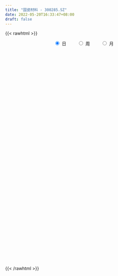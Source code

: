 ```yaml
---
title: "国瓷材料 - 300285.SZ"
date: 2022-05-20T16:33:47+08:00
draft: false
---
```

{{< rawhtml >}}
    <div style="text-align: center">
        <label style="padding: 1rem;"><input style="margin-right: .5rem" type="radio" name="period" value="D" checked onclick="period_change(this)">日</label>
        <label style="padding: 1rem;"><input style="margin-right: .5rem" type="radio" name="period" value="W" onclick="period_change(this)">周</label>
        <label style="padding: 1rem;"><input style="margin-right: .5rem" type="radio" name="period" value="M" onclick="period_change(this)">月</label>
    </div>
    <div id="chart" style="height: 700px;"></div> 
    <script type="text/javascript">
        const D_v = [48217.0,59510.31,39916.48,58639.5,112468.3,52934.23,40016.62,81995.57,53416.25,41731.83,65337.49,188175.15,112574.41,80216.52,86835.3,89382.22,67793.26,58612.22,66102.54,67936.9,65260.37,47747.09,71852.87,60341.97,49027.49,85794.79,46294.66,64640.13,84751.78,66360.48,55370.57,57670.67,56403.12,65472.66,66082.39,56161.03,74936.2,60935.44,56285.24,61458.45,73024.24,63159.66,104619.77,85488.58,43690.51,92342.47,72203.35,64973.65,79430.84,60380.51,98460.33,65429.85,91593.34,72108.17,140135.08,126798.89,163235.96,104544.77,92465.67,208311.79,121144.24,89927.03,99595.41,72789.6,79806.34,97447.62,83460.93,89346.91,100061.89,81111.1,94492.15,52347.26,80536.28,73990.0,67160.85,74411.77,44563.93,59830.66,65143.43,77867.92,61687.19,56415.05,178995.37,94063.56,71648.05,43172.38,47753.27,56089.82,44981.45,44358.37,28366.64,48591.11,61602.51,30054.85,49884.78,46812.87,54928.18,55972.99,39081.03,26762.12,38934.39,58417.77,38077.21,54873.5,43023.54,34922.66,32053.12,32595.65,38377.17,30384.57,72690.5,47812.16,42281.5,69094.16,42065.96,22403.17,28182.94,43562.41,45822.48,36368.72,19967.85,57059.37,42524.04,27979.33,53027.75,32289.48,42543.5,49734.86,37067.93,24906.98,38686.35,74828.54,32356.42,23323.64,18486.3,30595.45,33963.31,58116.13,50839.71,37943.37,22634.0,26165.36,28043.35,27093.44,57313.53,52150.74,36580.69,24319.56,23521.37,23502.61,39095.92,32712.94,39508.7,22580.28,29784.81,23306.66,25229.72,18007.24,36348.15,21576.05,49119.66,43117.82,67309.65,60984.28,95252.07,76054.82,51319.98,69673.79,40705.35,36472.89,50987.09,35103.59,38582.49,40806.09,62350.74,39110.84,31508.38,76228.11,34860.9,45291.64,49364.48,26001.77,38632.82,33442.19,56898.27,50960.42,48241.24,39148.84,38746.3,25679.01,36865.95,86564.74,54073.02,74533.72,72234.28,39302.28,42369.29,28268.86,24298.64,47212.88,71973.9,56565.66,85528.42,85980.55,67967.02,49461.56,70487.52,67067.93,71113.0,48892.77,38245.69,26046.06,60767.33,37381.95,27096.02,25610.69,54503.6,39909.86,41846.93,35999.34,28958.06,35026.54,24439.86,28082.92,31466.75,18134.91,32252.56,35064.33,31587.15,15855.76,17225.0,38656.08,52909.66,66046.76,197049.34,76025.15,49976.44,43828.08,39993.5,31795.72,39932.45,52100.39,61756.46,27840.32,31324.0,35932.76,34460.67,48176.0,29423.46,26986.98]
const D_histogram = [0.0,0.0063562393,0.0284230566,0.092817507,0.1985790442,0.2066750643,0.2257639034,0.3042620143,0.2829644128,0.2390021037,0.2245475697,0.2682476681,0.3543919236,0.3410408706,0.3733131191,0.3388285199,0.2044232008,0.0635492804,0.0440959538,0.0438216444,-0.038597127,-0.0479508232,0.0297746408,0.0117246262,-0.0717859718,-0.2966753291,-0.4108228705,-0.4480012594,-0.4867312809,-0.4114090568,-0.3750425809,-0.3355413292,-0.2572437793,-0.1301699737,-0.1467165835,-0.1529072403,-0.2682735565,-0.4333228529,-0.5067239734,-0.5431040156,-0.3980325672,-0.322646021,-0.346279401,-0.2119089805,-0.1376282823,-0.0403903221,0.0579734825,0.0563980648,0.1446992293,0.1972890185,0.3190072808,0.3453541536,0.242377119,0.1254805862,-0.0648553139,-0.1410734816,0.0467121517,0.0391247106,0.1070841434,0.3514502754,0.4938028939,0.5585413144,0.4256614343,0.3211264958,0.2613524372,0.1215626358,-0.0486096761,-0.060978723,-0.0314966825,-0.068796958,-0.1960674526,-0.2899670559,-0.4202977633,-0.3895869883,-0.4131375312,-0.3293036008,-0.2580885802,-0.2068303849,-0.1995376256,-0.1555221101,-0.1037930375,-0.1577732468,-0.3962337626,-0.3466105373,-0.3985715739,-0.3993243976,-0.3505025252,-0.2068917277,-0.148867716,-0.1408404008,-0.1725142352,-0.2085750867,-0.1070843827,-0.1018045596,0.0045860927,0.0956602937,0.2153722359,0.1644572422,0.1118733718,0.0798137509,0.1091634204,0.261669669,0.3251218909,0.4469244712,0.4733049767,0.4564902067,0.4060798782,0.4068927499,0.4140481658,0.3501252385,0.3942209043,0.3337191726,0.2208795182,0.0501296728,-0.0241209947,-0.0746242884,-0.1125119061,-0.0614221152,0.0428987738,0.0987361818,0.1311991082,0.1985050457,0.2499798413,0.2196024108,0.1402898608,0.1212356377,0.063115093,0.0666807454,0.0876007305,0.0227517836,-0.021951026,-0.1253745118,-0.1829761655,-0.2332141316,-0.2419758549,-0.2142022798,-0.1663985801,-0.0579489596,0.045460059,0.0677075208,0.0765459176,0.0312037518,-0.0318031177,-0.0408458444,-0.0441008382,-0.0943133425,-0.1240707231,-0.1296301561,-0.1537634177,-0.1262622051,-0.192780788,-0.2399232696,-0.2630068835,-0.2692013381,-0.233360482,-0.1623471331,-0.1133247229,-0.1013742188,-0.048209952,-0.0119491233,0.044269095,0.0362069576,-0.0226090843,-0.1463375949,-0.2778692636,-0.2967927746,-0.2250302983,-0.0297452242,0.0446192869,0.112940817,0.1946126473,0.2487714698,0.2613090923,0.2128108072,0.1649875652,0.0631376198,-0.0273280118,0.0072951858,0.0027949631,-0.0221812265,-0.064987746,-0.0580953552,-0.0094708373,0.0252711549,0.0964794,0.1001310651,0.0311468808,-0.0359568913,-0.0188230407,0.0025822418,-0.0666414443,-0.2016077633,-0.2017797595,-0.3235996773,-0.3594337733,-0.3062565438,-0.2972682723,-0.2604724232,-0.2749612427,-0.2534675658,-0.2843365112,-0.3559379896,-0.3715792962,-0.2519509125,-0.1320625563,-0.0656731795,-0.1314964564,-0.0927195007,-0.0391571012,0.0323964526,0.0847067911,0.1169343289,0.2331528914,0.2415463872,0.2284130679,0.23628255,0.3250201569,0.3954830041,0.3303850823,0.3336341819,0.2802630364,0.1566949811,0.0937774561,-0.0151265728,-0.0752838652,-0.1384235982,-0.2036299608,-0.1708929544,-0.0533004077,-0.0144325438,-0.0218261412,-0.1188070273,-0.1794928411,-0.3288961216,-0.1933447168,-0.0422076689,0.0183358916,0.1522605419,0.2144068954,0.2131394489,0.1914895908,0.2624238783,0.337931904,0.3739257677,0.4168753485,0.3805727503,0.4105038564,0.359467098,0.2984661586,0.2803242634]
const D_fast = [0.0,0.0079452991,0.0371178805,0.1247167078,0.2801230059,0.3398877922,0.4154176072,0.5699812216,0.6194247233,0.6352129401,0.6768952986,0.787657314,0.9623995504,1.0343087151,1.1599092434,1.2101317742,1.1268322553,1.0018456549,0.9934163167,1.0040974185,0.9120293653,0.8906879633,0.9758570875,0.9607382294,0.8592811386,0.560222949,0.3433696899,0.1941909862,0.0337781444,0.0062481044,-0.051146065,-0.0955301456,-0.0815435405,0.0129877717,-0.040237984,-0.0846554509,-0.2670901562,-0.5404701658,-0.7405522796,-0.9127083258,-0.8671450192,-0.8724199782,-0.9826232084,-0.9012300331,-0.8613564054,-0.7742160258,-0.6613588506,-0.648834752,-0.5243587802,-0.4224467364,-0.2209766539,-0.1082912427,-0.1506739975,-0.2362003838,-0.4427501123,-0.5542366505,-0.3547729792,-0.3525792427,-0.257848774,0.0743799268,0.3401832687,0.5445570179,0.5180924964,0.4938391819,0.4994032325,0.39000409,0.2076793592,0.1800656314,0.2016735014,0.1471739864,-0.0291133714,-0.1955047386,-0.4309098868,-0.497595859,-0.6244307846,-0.6229227545,-0.6162298789,-0.6166792798,-0.6592709269,-0.654135939,-0.6283551258,-0.7217786468,-1.0592976031,-1.0963270122,-1.2479309423,-1.3485148653,-1.3873186243,-1.2954307588,-1.274623676,-1.301806461,-1.3766088542,-1.4648134774,-1.390093869,-1.4102651859,-1.3027280104,-1.187738736,-1.0141837348,-1.0239844179,-1.0485999454,-1.0607061286,-1.004065604,-0.7861419382,-0.6414092435,-0.4078755454,-0.2631687957,-0.1658610141,-0.114751373,-0.0122153138,0.0984521435,0.1220605259,0.2647114177,0.2876394792,0.2300197043,0.0718022771,-0.008478639,-0.0776380048,-0.143653599,-0.1079193369,0.0071262455,0.0876476989,0.1529104024,0.2698426014,0.3838123573,0.4083355294,0.3640954446,0.375350131,0.3330083595,0.3532441983,0.396064366,0.336903365,0.2867127988,0.1519456852,0.04859999,-0.0599415089,-0.129197196,-0.1549741908,-0.1487701361,-0.0548077555,0.0599662778,0.0991406198,0.1271154961,0.0895742681,0.0186166192,-0.0006375686,-0.0149177719,-0.0887086119,-0.1494836733,-0.1874506453,-0.2500247613,-0.2540891,-0.3688028799,-0.4759261788,-0.5647615136,-0.6382563028,-0.6607555672,-0.6303290016,-0.609637772,-0.6230308227,-0.5819190439,-0.548645496,-0.481360004,-0.480370402,-0.5448387149,-0.7051516243,-0.9061506089,-0.9992723135,-0.9837674119,-0.7959186438,-0.710399311,-0.6138425766,-0.4835175845,-0.3671658945,-0.289300999,-0.2845965823,-0.2911729329,-0.3772384734,-0.4745361079,-0.4380891138,-0.4418905958,-0.472412092,-0.531465548,-0.539096996,-0.4928401874,-0.4517804065,-0.3564523114,-0.3277678801,-0.3889653441,-0.465058339,-0.4526302486,-0.4305794056,-0.5164634529,-0.7018317126,-0.7524486487,-0.9551684859,-1.0808610251,-1.1042479317,-1.1695767281,-1.1978989849,-1.281128115,-1.3230013296,-1.4249544028,-1.5855403786,-1.6940765092,-1.6374358536,-1.5505631365,-1.5005920546,-1.5992894456,-1.5836923651,-1.5399192409,-1.4602665739,-1.3867795377,-1.3253184177,-1.1508116323,-1.0820315397,-1.038061592,-0.9711214725,-0.8011288264,-0.6317952281,-0.6142968794,-0.5276392342,-0.5109446207,-0.5953389307,-0.6348120917,-0.7474977638,-0.8264760225,-0.924221655,-1.0403355079,-1.05032174,-0.9460542953,-0.9107945674,-0.9236447,-1.050327343,-1.155886367,-1.387513678,-1.3002984523,-1.1597133217,-1.0945857883,-0.9225960024,-0.8068479252,-0.7548305094,-0.7286079698,-0.5920677127,-0.4320767111,-0.3026014054,-0.1554329875,-0.0965923982,0.0359646721,0.0747946882,0.0884102884,0.140349459]
const D_slow = [0.0,0.0015890598,0.008694824,0.0318992007,0.0815439618,0.1332127279,0.1896537037,0.2657192073,0.3364603105,0.3962108364,0.4523477289,0.5194096459,0.6080076268,0.6932678444,0.7865961242,0.8713032542,0.9224090544,0.9382963745,0.949320363,0.9602757741,0.9506264923,0.9386387865,0.9460824467,0.9490136033,0.9310671103,0.856898278,0.7541925604,0.6421922456,0.5205094254,0.4176571612,0.3238965159,0.2400111836,0.1757002388,0.1431577454,0.1064785995,0.0682517894,0.0011834003,-0.1071473129,-0.2338283063,-0.3696043102,-0.469112452,-0.5497739572,-0.6363438074,-0.6893210526,-0.7237281231,-0.7338257037,-0.719332333,-0.7052328168,-0.6690580095,-0.6197357549,-0.5399839347,-0.4536453963,-0.3930511165,-0.36168097,-0.3778947985,-0.4131631689,-0.4014851309,-0.3917039533,-0.3649329174,-0.2770703486,-0.1536196251,-0.0139842965,0.0924310621,0.172712686,0.2380507953,0.2684414543,0.2562890352,0.2410443545,0.2331701839,0.2159709444,0.1669540812,0.0944623173,-0.0106121236,-0.1080088706,-0.2112932534,-0.2936191536,-0.3581412987,-0.4098488949,-0.4597333013,-0.4986138289,-0.5245620882,-0.5640054,-0.6630638406,-0.7497164749,-0.8493593684,-0.9491904678,-1.0368160991,-1.088539031,-1.12575596,-1.1609660602,-1.204094619,-1.2562383907,-1.2830094864,-1.3084606263,-1.3073141031,-1.2833990297,-1.2295559707,-1.1884416601,-1.1604733172,-1.1405198795,-1.1132290244,-1.0478116071,-0.9665311344,-0.8548000166,-0.7364737724,-0.6223512208,-0.5208312512,-0.4191080637,-0.3155960223,-0.2280647127,-0.1295094866,-0.0460796934,0.0091401861,0.0216726043,0.0156423557,-0.0030137164,-0.031141693,-0.0464972217,-0.0357725283,-0.0110884829,0.0217112942,0.0713375556,0.133832516,0.1887331187,0.2238055838,0.2541144933,0.2698932665,0.2865634529,0.3084636355,0.3141515814,0.3086638249,0.2773201969,0.2315761556,0.1732726227,0.1127786589,0.059228089,0.017628444,0.0031412041,0.0145062188,0.031433099,0.0505695784,0.0583705164,0.0504197369,0.0402082758,0.0291830663,0.0056047307,-0.0254129501,-0.0578204892,-0.0962613436,-0.1278268949,-0.1760220919,-0.2360029093,-0.3017546301,-0.3690549647,-0.4273950852,-0.4679818685,-0.4963130492,-0.5216566039,-0.5337090919,-0.5366963727,-0.525629099,-0.5165773596,-0.5222296306,-0.5588140294,-0.6282813453,-0.7024795389,-0.7587371135,-0.7661734196,-0.7550185978,-0.7267833936,-0.6781302318,-0.6159373643,-0.5506100912,-0.4974073894,-0.4561604981,-0.4403760932,-0.4472080961,-0.4453842997,-0.4446855589,-0.4502308655,-0.466477802,-0.4810016408,-0.4833693501,-0.4770515614,-0.4529317114,-0.4278989451,-0.4201122249,-0.4291014477,-0.4338072079,-0.4331616475,-0.4498220085,-0.5002239493,-0.5506688892,-0.6315688086,-0.7214272519,-0.7979913878,-0.8723084559,-0.9374265617,-1.0061668724,-1.0695337638,-1.1406178916,-1.229602389,-1.3224972131,-1.3854849412,-1.4185005802,-1.4349188751,-1.4677929892,-1.4909728644,-1.5007621397,-1.4926630266,-1.4714863288,-1.4422527466,-1.3839645237,-1.3235779269,-1.2664746599,-1.2074040224,-1.1261489832,-1.0272782322,-0.9446819616,-0.8612734162,-0.7912076571,-0.7520339118,-0.7285895478,-0.732371191,-0.7511921573,-0.7857980568,-0.836705547,-0.8794287856,-0.8927538876,-0.8963620235,-0.9018185588,-0.9315203157,-0.9763935259,-1.0586175563,-1.1069537355,-1.1175056528,-1.1129216799,-1.0748565444,-1.0212548205,-0.9679699583,-0.9200975606,-0.854491591,-0.770008615,-0.6765271731,-0.572308336,-0.4771651484,-0.3745391843,-0.2846724098,-0.2100558702,-0.1399748043]
const D_data = [['2021-05-11', 46.6775, 46.5879, 46.1994, 47.3847],['2021-05-12', 46.4783, 46.6875, 45.6714, 47.1656],['2021-05-13', 45.9902, 46.9763, 45.8308, 47.2951],['2021-05-14', 46.9863, 47.7932, 46.3189, 48.1318],['2021-05-17', 48.8092, 48.8988, 48.3111, 49.4566],['2021-05-18', 48.3809, 48.1617, 46.8967, 48.7992],['2021-05-19', 47.6637, 48.5701, 47.5142, 48.7195],['2021-05-20', 48.6896, 49.8252, 48.5303, 50.4826],['2021-05-21', 50.3033, 49.0084, 48.4506, 50.3033],['2021-05-24', 49.2674, 48.8092, 48.2514, 49.8949],['2021-05-25', 48.8191, 49.2674, 48.3908, 49.7555],['2021-05-26', 52.7936, 50.3432, 50.0842, 53.7897],['2021-05-27', 50.3432, 51.5584, 50.2037, 52.0963],['2021-05-28', 51.3891, 50.8811, 50.652, 52.1661],['2021-05-31', 51.4987, 51.8971, 51.0006, 53.1522],['2021-06-01', 51.3194, 51.4588, 50.0244, 51.7477],['2021-06-02', 51.3991, 50.0942, 49.7256, 51.3991],['2021-06-03', 49.7654, 49.5065, 49.3371, 50.901],['2021-06-04', 49.7057, 50.7715, 49.357, 51.1201],['2021-06-07', 50.7516, 51.1301, 49.7057, 51.4787],['2021-06-08', 51.1201, 50.0145, 49.8252, 52.5645],['2021-06-09', 50.0145, 50.7815, 50.0145, 51.2397],['2021-06-10', 50.5324, 52.186, 50.5324, 52.2955],['2021-06-11', 52.2955, 51.2994, 50.9508, 52.2955],['2021-06-15', 51.2496, 50.3133, 49.5861, 51.4887],['2021-06-16', 50.4029, 47.6836, 47.6139, 50.6022],['2021-06-17', 47.6836, 47.9824, 47.574, 48.4506],['2021-06-18', 48.2812, 48.2912, 47.6437, 48.9287],['2021-06-21', 47.8131, 47.7732, 46.807, 48.5801],['2021-06-22', 47.9127, 49.0084, 47.4146, 49.2475],['2021-06-23', 48.8092, 48.5602, 47.823, 49.108],['2021-06-24', 48.2613, 48.5602, 47.5342, 48.6498],['2021-06-25', 48.61, 49.1578, 48.3709, 49.6658],['2021-06-28', 49.0084, 50.1938, 48.7096, 50.2037],['2021-06-29', 50.2934, 48.6, 48.1119, 50.3033],['2021-06-30', 48.7992, 48.5602, 46.817, 48.9586],['2021-07-01', 48.3211, 46.6974, 46.4185, 48.7992],['2021-07-02', 46.5181, 45.024, 44.9443, 47.1656],['2021-07-05', 44.9841, 45.1236, 44.0777, 45.7013],['2021-07-06', 44.8248, 44.8248, 43.9482, 45.0439],['2021-07-07', 44.6255, 46.9564, 44.257, 47.2353],['2021-07-08', 47.315, 46.3189, 46.1297, 47.3449],['2021-07-09', 45.8308, 44.8646, 44.5259, 46.4285],['2021-07-12', 45.3128, 46.8269, 45.024, 47.2453],['2021-07-13', 46.8269, 46.3986, 46.0201, 47.0162],['2021-07-14', 46.6974, 46.9763, 46.2293, 48.1119],['2021-07-15', 46.9763, 47.4246, 46.5381, 47.6935],['2021-07-16', 47.5242, 46.3787, 46.3289, 47.8031],['2021-07-19', 46.2193, 47.7234, 46.1197, 48.1418],['2021-07-20', 47.6139, 47.7035, 47.0361, 48.1119],['2021-07-21', 48.0521, 49.1678, 47.8131, 49.2973],['2021-07-22', 49.1678, 48.5701, 48.1617, 49.5563],['2021-07-23', 48.61, 46.9166, 46.1197, 48.61],['2021-07-26', 46.6875, 46.2392, 44.9244, 47.2553],['2021-07-27', 46.2093, 44.4562, 44.0976, 46.9963],['2021-07-28', 44.8248, 45.024, 44.2669, 45.9205],['2021-07-29', 45.8707, 48.5402, 45.8308, 48.6498],['2021-07-30', 48.7295, 46.558, 46.2791, 48.7594],['2021-08-02', 46.5879, 47.6736, 46.5879, 48.2016],['2021-08-03', 48.331, 50.8711, 47.4146, 51.7477],['2021-08-04', 50.8811, 50.9508, 49.6559, 51.2994],['2021-08-05', 51.2895, 50.9508, 50.3233, 51.4588],['2021-08-06', 50.911, 48.6896, 48.4107, 50.911],['2021-08-09', 48.4008, 48.7195, 47.6736, 49.1678],['2021-08-10', 48.6398, 49.098, 47.7035, 49.108],['2021-08-11', 49.098, 47.7433, 47.4146, 49.098],['2021-08-12', 47.4445, 46.5879, 46.1197, 47.4445],['2021-08-13', 46.7174, 48.0621, 46.7174, 48.2314],['2021-08-16', 48.2613, 48.6299, 48.0023, 49.9049],['2021-08-17', 48.6299, 47.7633, 47.4346, 48.6498],['2021-08-18', 47.1158, 46.1097, 45.5619, 47.7234],['2021-08-19', 46.1297, 45.7511, 45.2332, 46.6775],['2021-08-20', 45.024, 44.4064, 43.8386, 45.4722],['2021-08-23', 43.8486, 45.8209, 43.4302, 45.9404],['2021-08-24', 45.522, 44.8148, 44.6255, 45.8109],['2021-08-25', 45.1933, 45.9902, 44.9144, 46.04],['2021-08-26', 45.6216, 45.9703, 45.3029, 46.2691],['2021-08-27', 46.1197, 45.8109, 45.4324, 46.2093],['2021-08-30', 46.299, 45.1933, 44.8746, 46.548],['2021-08-31', 45.3228, 45.5818, 44.506, 45.6117],['2021-09-01', 45.3726, 45.7611, 43.9482, 45.8009],['2021-09-02', 45.4224, 44.247, 44.0378, 46.0201],['2021-09-03', 43.3306, 40.8304, 40.7308, 43.9283],['2021-09-06', 40.0434, 43.5298, 39.9936, 44.0179],['2021-09-07', 43.0019, 41.8364, 41.448, 43.5298],['2021-09-08', 41.5874, 41.8862, 41.2687, 42.5835],['2021-09-09', 41.448, 42.195, 41.448, 42.2747],['2021-09-10', 41.8265, 43.5298, 41.8265, 43.7689],['2021-09-13', 43.5298, 42.7031, 42.5835, 43.9781],['2021-09-14', 42.713, 41.9759, 41.8564, 43.1214],['2021-09-15', 41.5675, 41.1192, 40.9399, 42.0556],['2021-09-16', 41.1292, 40.5515, 40.4319, 41.8265],['2021-09-17', 40.1929, 42.1452, 40.1929, 42.6831],['2021-09-22', 41.8364, 40.9599, 40.7507, 42.4739],['2021-09-23', 40.9599, 42.3046, 40.7507, 42.7329],['2021-09-24', 42.2847, 42.5038, 41.4778, 42.5536],['2021-09-27', 42.5138, 43.3804, 42.1353, 43.729],['2021-09-28', 43.4701, 41.4081, 41.3483, 43.4701],['2021-09-29', 41.6771, 41.0495, 40.6411, 42.1353],['2021-09-30', 41.0495, 40.9897, 40.7905, 41.438],['2021-10-08', 41.7169, 41.6671, 40.9499, 42.2349],['2021-10-11', 41.7169, 43.6992, 41.5775, 43.988],['2021-10-12', 43.749, 43.2609, 42.6931, 43.998],['2021-10-13', 42.9222, 44.6753, 42.8425, 45.1535],['2021-10-14', 44.6753, 44.1374, 43.8287, 45.1734],['2021-10-15', 43.8984, 43.8984, 43.3804, 44.2968],['2021-10-18', 44.3466, 43.5597, 42.8624, 44.6953],['2021-10-19', 43.0318, 44.3267, 43.0318, 44.4861],['2021-10-20', 44.3267, 44.7052, 44.0378, 45.273],['2021-10-21', 44.8248, 43.9283, 43.6593, 45.1037],['2021-10-22', 43.221, 45.5021, 43.0417, 45.8408],['2021-10-25', 45.4224, 44.4263, 44.2072, 45.4224],['2021-10-26', 44.4562, 43.5199, 43.3704, 44.755],['2021-10-27', 43.4302, 42.1353, 40.7905, 43.5099],['2021-10-28', 41.8364, 42.6931, 41.5476, 43.1115],['2021-10-29', 42.5437, 42.6134, 42.3743, 43.1314],['2021-11-01', 42.8325, 42.454, 41.8364, 42.8325],['2021-11-02', 42.1153, 43.5298, 42.1153, 43.7091],['2021-11-03', 43.48, 44.6056, 43.2908, 44.775],['2021-11-04', 44.8148, 44.4861, 44.0777, 45.3925],['2021-11-05', 44.2271, 44.5259, 44.2271, 45.1236],['2021-11-08', 45.7113, 45.3726, 43.9083, 46.0101],['2021-11-09', 45.8209, 45.6914, 45.1037, 46.1496],['2021-11-10', 45.7511, 44.9343, 44.7251, 45.8707],['2021-11-11', 44.6355, 44.1972, 43.3306, 44.9244],['2021-11-12', 43.8386, 44.8248, 43.8386, 45.0738],['2021-11-15', 44.755, 44.2371, 43.1613, 45.0837],['2021-11-16', 43.739, 44.9542, 43.6494, 45.2332],['2021-11-17', 45.2431, 45.3427, 44.5957, 45.8009],['2021-11-18', 45.3328, 44.2371, 44.1773, 45.8009],['2021-11-19', 44.2371, 44.2371, 43.3306, 44.8546],['2021-11-22', 44.257, 43.0816, 43.0616, 44.5857],['2021-11-23', 42.982, 43.1314, 42.7329, 43.6294],['2021-11-24', 43.1314, 42.7927, 42.7329, 43.3306],['2021-11-25', 42.7329, 42.982, 42.3245, 43.0716],['2021-11-26', 43.0816, 43.3206, 42.5138, 43.6294],['2021-11-29', 42.8325, 43.6294, 42.6532, 43.988],['2021-11-30', 43.6195, 44.7251, 43.231, 44.9044],['2021-12-01', 44.7251, 45.2332, 44.5259, 45.3726],['2021-12-02', 45.2232, 44.6056, 44.4263, 46.3687],['2021-12-03', 44.2371, 44.5857, 43.9681, 45.0439],['2021-12-06', 44.7351, 43.8585, 43.7091, 44.8746],['2021-12-07', 44.2171, 43.3505, 43.1812, 44.2171],['2021-12-08', 43.3505, 43.8087, 43.1911, 44.0777],['2021-12-09', 43.7988, 43.8187, 42.723, 44.1175],['2021-12-10', 43.5796, 43.0318, 42.7329, 43.8585],['2021-12-13', 42.8325, 42.982, 42.5536, 43.3904],['2021-12-14', 42.9222, 43.0816, 42.7329, 43.2011],['2021-12-15', 43.0218, 42.6433, 42.5636, 43.1613],['2021-12-16', 42.6532, 43.1712, 42.3345, 43.2908],['2021-12-17', 43.0218, 41.7368, 41.7368, 43.1214],['2021-12-20', 41.2985, 41.4679, 41.1292, 42.1054],['2021-12-21', 41.3882, 41.3384, 40.671, 41.8165],['2021-12-22', 41.3185, 41.2089, 41.0097, 41.5177],['2021-12-23', 41.3384, 41.5575, 40.7407, 41.7169],['2021-12-24', 41.438, 42.0655, 41.2687, 42.1054],['2021-12-27', 42.0655, 41.936, 41.5476, 42.4142],['2021-12-28', 41.936, 41.4778, 41.2587, 41.9958],['2021-12-29', 41.7169, 42.0357, 41.4778, 42.3843],['2021-12-30', 41.7368, 41.9659, 41.7069, 42.3743],['2021-12-31', 41.9261, 42.4042, 41.9261, 43.0318],['2022-01-04', 42.8126, 41.687, 41.3384, 42.8325],['2022-01-05', 41.3882, 40.8005, 40.2626, 41.7667],['2022-01-06', 40.9399, 39.3462, 39.3163, 40.9897],['2022-01-07', 39.3561, 38.3003, 38.121, 39.5952],['2022-01-10', 38.3003, 38.9776, 38.0014, 39.2067],['2022-01-11', 38.9776, 39.9438, 38.6688, 40.8403],['2022-01-12', 40.3423, 42.0058, 40.1331, 42.1253],['2022-01-13', 42.3743, 41.1192, 40.402, 42.3743],['2022-01-14', 40.7009, 41.3882, 40.7009, 41.6372],['2022-01-17', 41.2786, 41.9859, 40.7407, 42.3345],['2022-01-18', 41.936, 42.0954, 41.3683, 42.2946],['2022-01-19', 42.0855, 41.8763, 41.687, 42.6831],['2022-01-20', 41.687, 41.1292, 40.9101, 42.5238],['2022-01-21', 40.93, 40.9599, 39.8641, 42.1851],['2022-01-24', 40.1431, 39.904, 39.8542, 40.93],['2022-01-25', 39.894, 39.4757, 39.4458, 40.1729],['2022-01-26', 39.894, 40.8204, 39.3661, 42.0954],['2022-01-27', 40.7905, 40.3522, 40.2726, 41.6273],['2022-01-28', 41.8464, 39.9438, 39.5155, 41.8464],['2022-02-07', 40.3921, 39.4358, 39.2565, 40.7208],['2022-02-08', 39.4358, 39.8442, 39.0175, 39.894],['2022-02-09', 39.8442, 40.422, 39.5653, 41.1392],['2022-02-10', 40.7308, 40.412, 40.0136, 40.8005],['2022-02-11', 40.1231, 41.1392, 39.8542, 41.7169],['2022-02-14', 40.6511, 40.5116, 40.3124, 41.6771],['2022-02-15', 40.5415, 39.4159, 38.8581, 40.7208],['2022-02-16', 39.5255, 39.0075, 38.5493, 39.6151],['2022-02-17', 38.8481, 39.8442, 38.6788, 40.2427],['2022-02-18', 39.5554, 39.9339, 39.4557, 40.1032],['2022-02-21', 39.7247, 38.5792, 38.5593, 40.0534],['2022-02-22', 38.4198, 37.0252, 35.9694, 38.4198],['2022-02-23', 36.4176, 38.111, 36.4176, 38.1608],['2022-02-24', 37.852, 35.9594, 35.7104, 38.121],['2022-02-25', 36.3379, 36.2383, 35.4414, 36.6567],['2022-02-28', 36.1288, 37.0252, 36.0989, 37.2045],['2022-03-01', 37.0551, 36.2782, 35.9395, 37.2942],['2022-03-02', 35.9993, 36.3977, 35.7801, 36.5272],['2022-03-03', 36.4077, 35.4614, 35.4614, 36.4375],['2022-03-04', 34.8637, 35.5709, 34.8438, 35.7702],['2022-03-07', 35.2821, 34.5151, 34.3656, 35.5211],['2022-03-08', 34.4653, 33.2998, 33.2102, 34.8139],['2022-03-09', 33.4592, 33.2899, 31.8853, 33.8676],['2022-03-10', 34.5649, 34.8239, 33.8875, 35.2821],['2022-03-11', 34.8637, 35.1227, 34.1365, 35.3418],['2022-03-14', 35.0131, 34.6744, 34.5449, 35.3418],['2022-03-15', 34.1664, 32.732, 32.6225, 35.033],['2022-03-16', 33.0408, 33.6684, 31.3076, 33.8676],['2022-03-17', 34.1764, 33.8377, 33.2899, 34.4852],['2022-03-18', 33.768, 34.1863, 33.3895, 34.8338],['2022-03-21', 34.5948, 34.1166, 33.519, 34.6446],['2022-03-22', 33.768, 33.9672, 33.4891, 34.4155],['2022-03-23', 33.8576, 35.3618, 33.7481, 35.9594],['2022-03-24', 35.0629, 34.3457, 34.3457, 35.0629],['2022-03-25', 34.0569, 34.0668, 33.9672, 34.7541],['2022-03-28', 33.6983, 34.3258, 33.3496, 34.5449],['2022-03-29', 34.6246, 35.6606, 34.3656, 36.059],['2022-03-30', 35.8598, 35.9993, 35.1326, 36.1586],['2022-03-31', 35.9295, 34.4653, 34.3756, 36.1586],['2022-04-01', 34.1664, 35.292, 33.9473, 35.3119],['2022-04-06', 35.033, 34.5748, 34.0867, 35.2621],['2022-04-07', 34.3457, 33.2799, 33.0309, 34.4055],['2022-04-08', 33.5887, 33.5289, 32.991, 33.7281],['2022-04-11', 33.1803, 32.4133, 31.975, 33.4094],['2022-04-12', 31.8853, 32.4232, 31.5666, 32.6723],['2022-04-13', 32.1543, 31.8555, 31.6762, 32.5428],['2022-04-14', 32.2141, 31.2279, 30.8793, 32.3635],['2022-04-15', 31.0187, 32.0945, 30.8494, 32.5328],['2022-04-18', 31.9053, 33.3496, 31.3973, 33.7979],['2022-04-19', 33.3994, 32.6324, 32.493, 33.6186],['2022-04-20', 32.8516, 31.9949, 31.975, 33.0309],['2022-04-21', 31.9252, 30.4011, 30.2717, 32.1144],['2022-04-22', 30.4011, 30.172, 29.1461, 30.6103],['2022-04-25', 30.0525, 28.14, 28.0902, 30.5107],['2022-04-26', 28.28, 31.31, 28.28, 32.5],['2022-04-27', 31.89, 32.03, 30.69, 32.27],['2022-04-28', 32.0, 31.3, 30.78, 32.19],['2022-04-29', 31.5, 32.66, 31.0, 32.75],['2022-05-05', 32.21, 32.29, 32.0, 32.9],['2022-05-06', 31.76, 31.69, 31.43, 32.11],['2022-05-09', 32.0, 31.4, 31.0, 32.47],['2022-05-10', 31.0, 32.75, 30.7, 33.0],['2022-05-11', 32.78, 33.33, 32.18, 33.92],['2022-05-12', 33.0, 33.32, 32.6, 33.69],['2022-05-13', 33.61, 33.85, 32.96, 33.99],['2022-05-16', 33.99, 33.12, 33.0, 34.28],['2022-05-17', 33.16, 34.19, 33.06, 34.22],['2022-05-18', 34.0, 33.38, 32.96, 34.26],['2022-05-19', 32.85, 33.18, 32.52, 33.28],['2022-05-20', 33.01, 33.71, 33.0, 34.16]]
const W_v = [55243.47,83678.38,45035.57,53459.05,34572.63,28186.69,28259.27,74021.66,163655.26,117360.28,84311.5,217525.69,133551.35,140119.64,144330.39,163565.47,190665.01,318968.83,233238.0,328526.49,567654.12,331358.39,95363.24,473305.34,386699.4,159802.21,300054.7500000001,197928.49,164385.51,351023.63,179937.29,132174.84,45377.78,140075.47,197582.8,118510.57,107372.38,261367.79,154451.95,236105.8,250235.96,196515.4,148188.59,195908.06,253479.18,153854.77,166402.15,99865.62,99482.67,149275.08,153633.48,113238.73,277044.2,440166.49,308634.87,195804.37,193890.87,111633.1,78017.36,124367.77,122589.49,147801.33,129511.43,70191.22,107709.18,153518.31,192899.65,119898.64,142432.68,167943.58,115885.2,100429.86,146101.24,165553.4,97565.58,114047.08,97222.57,124597.07,135193.6,140672.59,145601.89,239598.06,258231.76,443776.46,570116.02,439553.92,416780.84,361839.42,419645.7,426314.71,479430.66,503721.8700000001,196865.24,540522.51,397390.39,409411.36,227903.57,177655.3,281198.28,248772.57,311980.2500000001,503148.56,417106.75,396885.58,357473.28,272127.4300000001,593326.5900000001,444429.0499999999,449438.4300000001,471912.94,466968.03,328144.66,335266.97,467504.8,70572.42,313644.91,427927.71,226743.81,279721.35,349711.9,228349.87,214987.05,255987.37,236453.52,291692.9,258776.45,242406.27,220325.99,398788.59,214315.76,357141.89,367139.18,379563.29,606249.3300000001,783537.75,508282.27,445063.05,599989.4400000001,492965.56,393252.11,440526.37,584826.98,366533.78,383732.27,362591.64,463564.59,398584.26,322853.63,783362.5,589423.96,1260922.53,680669.13,885427.72,916181.05,900388.23,969322.8300000001,591967.25,1034100.9,655883.95,498982.3,737635.7100000001,947209.3199999999,695320.7699999999,615442.85,383640.26,196801.43,112368.9,577960.9,423724.81,427512.65,766240.27,769650.9700000001,406172.95,288100.43,425626.87,570262.1699999999,348959.91,463233.71,475974.48,715754.46,623551.76,647265.64,719434.0699999999,720290.11,497391.72,373310.13,592253.9099999999,480364.61,766848.4099999999,363075.61,335729.52,241329.78,226768.71,279160.23,410559.4,295121.06,116765.29,262122.7,340830.97,488035.4,368725.54,313139.2,245757.07,320556.62,323587.72,358547.36,358698.5600000001,395294.87,606822.87,611444.14,422851.4,408548.6800000001,319957.21,440108.96,312727.08,227900.08,126752.5,176744.32,38934.39,229314.68,206101.01,223656.95,173904.4,212879.97,192939.62,179590.35,203496.52,190766.42,147020.15,147893.39,150280.82,266663.82,274226.83,227830.0,226999.87,204339.53,202775.81,324271.71,181451.95,368015.55,307022.78,189537.05,197870.42,88424.46,145001.47,156233.65,432925.77,71789.22,212953.62,174979.87]
const W_histogram = [0.0,-0.0313280912,-0.045491398,-0.0706095467,-0.0672738026,-0.0866558427,-0.0967080773,-0.1093038882,-0.0692521227,-0.0182589441,0.0202084326,0.0768293054,0.0587285873,0.0038304914,-0.0008778682,0.0269565588,0.0460154141,0.0953374004,0.0837395415,0.166765167,0.2892864135,0.315936254,0.3134808655,0.180758708,0.0713849026,-0.0085684825,-0.0809510142,-0.1844060612,-0.2407515231,-0.3378020949,-0.4180557207,-0.3657394338,-0.3135116007,-0.214350556,-0.065759358,0.0211243846,-0.0123570026,0.0883054694,0.1200923151,0.1583019824,0.1969163257,0.243783751,0.2806670464,0.2722666527,0.2206378326,0.1515590017,0.052610088,0.0160131791,-0.0522707564,-0.1354532242,-0.1002704416,-0.1000152709,-0.0353474436,0.0369827608,0.0333967858,-0.0084193174,-0.0266372337,-0.0626421571,-0.0838337962,-0.0633595785,-0.0802657296,-0.1539679928,-0.1389623605,-0.1242454937,-0.1853687477,-0.2517716133,-0.2498204178,-0.1890131317,-0.1591668247,-0.0974380503,-0.1132282395,-0.0929443828,-0.0492294645,-0.0118978435,-0.0262734276,-0.0180761787,-0.0402108533,-0.0179529824,-0.030727426,-0.0433025462,-0.0109032066,0.0496964631,0.1082995559,0.222799562,0.2537097139,0.3287036193,0.4312746615,0.4679213823,0.5456484807,0.5558649969,0.5757246928,0.5353874124,0.4999636399,0.4183741644,0.4022466044,0.2923524667,0.2211322979,0.0894601018,0.0410852114,0.0460917372,0.0588918759,0.1624232931,0.1626955779,0.1256928326,0.1776654423,0.1918278802,0.2266586687,0.2600782427,0.4003285575,0.4367173747,0.4550677372,0.5315949633,0.4831310015,0.2983054748,0.1609923159,0.0470097813,-0.1394575162,-0.2980207784,-0.3586207687,-0.2880546728,-0.1977650255,-0.1892187862,-0.2521610526,-0.1732373496,-0.1248961336,-0.1144123212,-0.1766512469,-0.157459304,-0.0777665441,-0.0577547922,-0.0463474681,-0.1009099187,-0.0514173077,0.1455739452,-0.0000569014,0.0463133664,-0.1595313471,-0.3902283913,-0.5469893227,-0.6428770422,-0.636568003,-0.5347194339,-0.470640043,-0.354011615,-0.1951711231,-0.076735059,-0.0600610735,-0.0520918453,0.1778174202,0.2191559272,0.5423822972,0.8420831365,1.0288578829,1.3141120534,1.2860572408,1.1356430734,1.0584374764,1.102966006,0.9348052198,0.8011144757,0.915562841,0.9301027842,0.7154923285,0.4391861199,0.0742716485,-0.152175156,-0.1901814817,-0.0416892121,-0.0757476418,-0.1125391787,-0.2160968922,-0.3346425811,-0.439121261,-0.5530409476,-0.6098244132,-0.4608991498,-0.3102965791,-0.0497651264,0.0599925012,0.2076249555,0.0327229502,0.3732220774,0.3647821946,0.3979275138,0.7690759343,0.8234739576,0.2128641458,-0.28070132,-0.8494442167,-1.1874690796,-1.2570734291,-1.1214820757,-0.9899438294,-0.8992362164,-0.4268229919,-0.1566106518,-0.1261018249,-0.084411385,0.0067880574,0.1661826005,0.2330802675,0.2786483219,0.0821578987,-0.0086563068,-0.3475681924,-0.569787475,-0.5991194714,-0.566949111,-0.5538370321,-0.3931766187,-0.3236410393,-0.5073809165,-0.516150429,-0.8210915666,-0.8036971125,-0.843980351,-0.8051325824,-0.8363997748,-0.768211854,-0.5403447405,-0.2631593839,-0.2556875019,-0.1106743579,0.0102212227,0.0530587988,0.0236213338,0.0895972114,0.0318115546,-0.0840663264,-0.1264684333,-0.1196681361,-0.3656288134,-0.297324291,-0.2593430729,-0.2792798802,-0.1927041645,-0.1966747588,-0.4156667474,-0.5637500204,-0.6443525819,-0.708121395,-0.7042496727,-0.5707643953,-0.5524428086,-0.5850280451,-0.6776285246,-0.5199788669,-0.4332378713,-0.1947514332,-0.0199924937]
const W_fast = [0.0,-0.039160114,-0.0646962703,-0.1074668057,-0.1209495123,-0.161995513,-0.196224767,-0.2361465498,-0.213407815,-0.1669793725,-0.1234598876,-0.0476316885,-0.0510502597,-0.1049907328,-0.1099185594,-0.0753449927,-0.0447822839,0.0283740525,0.037711079,0.1624279963,0.3572708461,0.46290475,0.538819578,0.4512870975,0.3597595177,0.277664012,0.1850437267,0.0354871644,-0.0810461782,-0.2625472738,-0.4473148298,-0.4864334013,-0.5125834684,-0.4670100626,-0.3348587041,-0.2426938654,-0.2792645032,-0.1565256639,-0.0947157394,-0.0169305766,0.0709128482,0.1787262113,0.2857762682,0.3454425377,0.3489731758,0.3177840953,0.2319877035,0.1993940895,0.1180424649,0.000996691,0.0111118632,-0.0136367839,0.0421941825,0.1237700772,0.1285332986,0.0846123661,0.0597351413,0.0080696787,-0.0340804094,-0.0294460863,-0.0664186698,-0.1786129313,-0.1983478891,-0.2146923958,-0.3221578366,-0.4515036056,-0.5120075145,-0.4984535114,-0.5083989105,-0.4710296487,-0.5151268977,-0.5180791368,-0.4866715846,-0.4523144245,-0.4732583655,-0.4695801612,-0.5017675492,-0.4839979238,-0.5044542239,-0.5278549807,-0.4981814428,-0.4251576573,-0.3394796755,-0.1692797788,-0.0749421985,0.0822276116,0.2926173192,0.4462443856,0.6603836042,0.8095663697,0.9733572387,1.0668668114,1.1564339489,1.1794380145,1.2638721056,1.2270660846,1.2111289902,1.1018218195,1.063718232,1.0802476922,1.1077707998,1.2519080402,1.2928542196,1.2872746824,1.3836636526,1.4457830606,1.5372785163,1.6357176509,1.8760501051,2.021618266,2.1537355628,2.3631615297,2.4354803182,2.3252311603,2.2281660804,2.1259359912,1.9046043145,1.6715358577,1.5212806753,1.519833103,1.5606814939,1.5219230367,1.3959405071,1.4315548727,1.4486720552,1.4305527873,1.32415105,1.3039781668,1.3642292907,1.3698023445,1.3696228016,1.2898328713,1.3264711554,1.5598558946,1.4142108226,1.4721594321,1.2264318818,0.8981777398,0.6046694777,0.3480624976,0.195229536,0.1633982467,0.1098176268,0.1379431511,0.2479908622,0.3472431616,0.3489018787,0.3438481456,0.6182117661,0.714339255,1.1731611992,1.6833828227,2.1273720397,2.7411542236,3.0346137212,3.1681103222,3.3555140943,3.6757841254,3.7413246441,3.807912519,4.1512515945,4.3983172338,4.3625798602,4.1960701816,3.8497236222,3.5852330288,3.4996813327,3.6377512992,3.584755959,3.5198296274,3.362247691,3.1600413568,2.9457823616,2.6936024382,2.4843628692,2.5180633452,2.5910917711,2.8391819422,2.9639376951,3.1634763882,2.9967551206,3.430559767,3.5133154329,3.6459426305,4.2093600346,4.4696265474,3.9122327719,3.3484919761,2.5673880253,1.9324958925,1.5486231858,1.4038440202,1.2878963091,1.1537948681,1.5195023446,1.7505620217,1.7495453924,1.770132986,1.8630294428,2.063969636,2.1891373699,2.3043675048,2.1284165563,2.035438274,1.6096343404,1.244968189,1.0658563247,0.9562894074,0.8309422282,0.8933084869,0.8819338066,0.5713487003,0.4335415805,-0.0766724487,-0.2602022728,-0.5114805991,-0.6739159761,-0.9142831122,-1.0381481549,-0.9453672264,-0.7339717158,-0.7904217093,-0.6730771548,-0.5496262685,-0.4935239927,-0.5170561242,-0.4286809438,-0.4785137119,-0.6154081746,-0.6894273898,-0.7125441266,-1.0499120072,-1.0559385575,-1.0827931077,-1.1725498851,-1.1341502105,-1.1872894945,-1.51019817,-1.799218948,-2.040909655,-2.2817088169,-2.4538995127,-2.4631053341,-2.5828944496,-2.7617366974,-3.0237443081,-2.996089367,-3.0176578393,-2.8278592595,-2.6580984434]
const W_slow = [0.0,-0.0078320228,-0.0192048723,-0.036857259,-0.0536757096,-0.0753396703,-0.0995166896,-0.1268426617,-0.1441556924,-0.1487204284,-0.1436683202,-0.1244609939,-0.1097788471,-0.1088212242,-0.1090406912,-0.1023015515,-0.090797698,-0.0669633479,-0.0460284625,-0.0043371708,0.0679844326,0.1469684961,0.2253387125,0.2705283895,0.2883746151,0.2862324945,0.2659947409,0.2198932256,0.1597053449,0.0752548211,-0.0292591091,-0.1206939675,-0.1990718677,-0.2526595067,-0.2690993462,-0.26381825,-0.2669075006,-0.2448311333,-0.2148080545,-0.1752325589,-0.1260034775,-0.0650575397,0.0051092218,0.073175885,0.1283353432,0.1662250936,0.1793776156,0.1833809104,0.1703132213,0.1364499152,0.1113823048,0.0863784871,0.0775416261,0.0867873164,0.0951365128,0.0930316835,0.086372375,0.0707118358,0.0497533867,0.0339134921,0.0138470597,-0.0246449385,-0.0593855286,-0.090446902,-0.136789089,-0.1997319923,-0.2621870967,-0.3094403797,-0.3492320858,-0.3735915984,-0.4018986583,-0.425134754,-0.4374421201,-0.440416581,-0.4469849379,-0.4515039825,-0.4615566959,-0.4660449415,-0.473726798,-0.4845524345,-0.4872782362,-0.4748541204,-0.4477792314,-0.3920793409,-0.3286519124,-0.2464760076,-0.1386573422,-0.0216769967,0.1147351235,0.2537013727,0.3976325459,0.531479399,0.656470309,0.7610638501,0.8616255012,0.9347136179,0.9899966923,1.0123617178,1.0226330206,1.0341559549,1.0488789239,1.0894847472,1.1301586417,1.1615818498,1.2059982104,1.2539551804,1.3106198476,1.3756394083,1.4757215476,1.5849008913,1.6986678256,1.8315665664,1.9523493168,2.0269256855,2.0671737645,2.0789262098,2.0440618307,1.9695566361,1.879901444,1.8078877758,1.7584465194,1.7111418228,1.6481015597,1.6047922223,1.5735681889,1.5449651086,1.5008022969,1.4614374708,1.4419958348,1.4275571368,1.4159702697,1.39074279,1.3778884631,1.4142819494,1.4142677241,1.4258460657,1.3859632289,1.2884061311,1.1516588004,0.9909395398,0.8317975391,0.6981176806,0.5804576698,0.4919547661,0.4431619853,0.4239782206,0.4089629522,0.3959399909,0.4403943459,0.4951833277,0.630778902,0.8412996862,1.0985141569,1.4270421702,1.7485564804,2.0324672488,2.2970766179,2.5728181194,2.8065194243,3.0067980433,3.2356887535,3.4682144496,3.6470875317,3.7568840617,3.7754519738,3.7374081848,3.6898628144,3.6794405113,3.6605036009,3.6323688062,3.5783445831,3.4946839379,3.3849036226,3.2466433857,3.0941872824,2.978962495,2.9013883502,2.8889470686,2.9039451939,2.9558514328,2.9640321703,3.0573376897,3.1485332383,3.2480151168,3.4402841003,3.6461525897,3.6993686262,3.6291932962,3.416832242,3.1199649721,2.8056966148,2.5253260959,2.2778401385,2.0530310845,1.9463253365,1.9071726735,1.8756472173,1.854544371,1.8562413854,1.8977870355,1.9560571024,2.0257191829,2.0462586575,2.0440945808,1.9572025327,1.814755664,1.6649757961,1.5232385184,1.3847792604,1.2864851057,1.2055748459,1.0787296167,0.9496920095,0.7444191178,0.5434948397,0.332499752,0.1312166063,-0.0778833374,-0.2699363009,-0.405022486,-0.4708123319,-0.5347342074,-0.5624027969,-0.5598474912,-0.5465827915,-0.540677458,-0.5182781552,-0.5103252665,-0.5313418482,-0.5629589565,-0.5928759905,-0.6842831939,-0.7586142666,-0.8234500348,-0.8932700049,-0.941446046,-0.9906147357,-1.0945314225,-1.2354689276,-1.3965570731,-1.5735874219,-1.74964984,-1.8923409389,-2.030451641,-2.1767086523,-2.3461157834,-2.4761105002,-2.584419968,-2.6331078263,-2.6381059497]
const W_data = [['2017-04-21', 13.4166, 13.0271, 12.7325, 13.4166],['2017-04-28', 13.0271, 12.5362, 12.2121, 13.0795],['2017-05-05', 12.438, 12.5951, 12.3856, 12.8766],['2017-05-12', 12.7325, 12.3005, 11.9797, 12.87],['2017-05-19', 12.2416, 12.5362, 12.2416, 12.8569],['2017-05-26', 12.4772, 12.1368, 11.9797, 12.798],['2017-06-02', 12.2547, 12.0877, 11.6884, 12.3823],['2017-06-09', 12.1761, 11.8954, 11.8232, 12.438],['2017-06-16', 11.8232, 12.5388, 11.4293, 12.7488],['2017-06-23', 12.5782, 12.867, 12.4666, 13.4185],['2017-06-30', 12.8342, 12.9327, 12.6044, 13.2478],['2017-07-07', 12.9327, 13.4382, 12.8079, 14.0224],['2017-07-14', 13.2937, 12.6438, 12.4928, 13.3922],['2017-07-21', 12.6438, 11.9939, 11.7444, 12.6438],['2017-07-28', 12.0005, 12.4469, 11.8101, 12.5256],['2017-08-04', 12.3878, 12.913, 12.1449, 13.1953],['2017-08-11', 12.9195, 12.9458, 12.4731, 13.2346],['2017-08-18', 13.1362, 13.5563, 12.9392, 13.7401],['2017-08-25', 13.7073, 12.9589, 12.8211, 14.0552],['2017-09-01', 13.064, 14.436, 12.9983, 14.436],['2017-09-08', 14.587, 15.6768, 14.587, 16.1166],['2017-09-15', 15.6636, 15.1384, 14.7708, 16.0181],['2017-09-22', 15.1122, 15.1187, 14.8365, 15.5061],['2017-12-22', 14.0027, 13.3528, 12.9064, 14.4163],['2017-12-29', 13.32, 13.1296, 12.0333, 13.32],['2018-01-05', 13.1296, 13.0508, 12.8736, 13.3659],['2018-01-12', 12.9392, 12.7357, 12.2105, 13.2149],['2018-01-19', 12.6832, 11.797, 11.4228, 12.6832],['2018-01-26', 11.751, 11.8101, 11.6853, 12.6044],['2018-02-02', 11.8101, 10.6678, 9.2367, 11.9939],['2018-02-09', 10.5299, 10.0967, 9.5846, 10.8779],['2018-02-14', 10.1295, 11.3571, 10.1295, 11.495],['2018-02-23', 11.4556, 11.344, 11.2192, 11.4687],['2018-03-02', 11.449, 12.0989, 11.2324, 12.1777],['2018-03-09', 12.053, 13.2412, 11.8823, 13.3725],['2018-03-16', 13.3266, 13.0508, 12.9655, 13.6482],['2018-03-23', 13.1296, 11.6525, 11.5541, 13.3134],['2018-03-30', 11.5541, 13.5104, 11.3637, 13.5629],['2018-04-04', 13.6351, 13.0574, 12.9327, 13.9502],['2018-04-13', 12.8801, 13.4119, 12.8801, 13.9305],['2018-04-20', 13.4119, 13.7467, 13.2412, 14.4754],['2018-04-27', 13.8583, 14.2456, 13.0837, 14.5739],['2018-05-04', 14.3113, 14.5542, 13.4907, 14.7839],['2018-05-11', 14.6329, 14.2916, 14.0552, 14.9481],['2018-05-18', 14.2719, 13.7992, 13.1296, 14.5082],['2018-05-25', 13.9043, 13.4234, 13.3444, 14.1143],['2018-06-01', 13.2655, 12.6996, 12.3903, 13.6208],['2018-06-08', 12.6206, 13.1668, 12.5022, 13.3444],['2018-06-15', 13.147, 12.4956, 12.1008, 13.2457],['2018-06-22', 12.3706, 11.8442, 11.2585, 12.5548],['2018-06-29', 11.8968, 13.1207, 11.8968, 13.272],['2018-07-06', 13.1207, 12.7127, 12.3048, 13.4563],['2018-07-13', 12.9036, 13.6537, 12.1732, 14.213],['2018-07-20', 14.0419, 14.134, 13.555, 14.2459],['2018-07-27', 14.134, 13.4102, 13.1602, 14.3117],['2018-08-03', 13.4497, 12.8312, 12.5022, 13.9366],['2018-08-10', 12.6996, 12.9628, 12.5153, 13.3971],['2018-08-17', 12.8246, 12.568, 12.2061, 13.2852],['2018-08-24', 12.6733, 12.5482, 12.2126, 12.8312],['2018-08-31', 12.6733, 13.0154, 12.5811, 13.3049],['2018-09-07', 13.0154, 12.5022, 12.3048, 13.2918],['2018-09-14', 12.5614, 11.4494, 10.9888, 12.5877],['2018-09-21', 11.4362, 12.2784, 11.1335, 12.4232],['2018-09-28', 12.2784, 12.239, 12.0284, 12.3706],['2018-10-12', 12.1403, 11.0217, 10.6005, 12.1403],['2018-10-19', 11.1401, 10.4097, 9.8438, 11.2783],['2018-10-26', 10.4097, 10.8571, 10.4031, 11.4691],['2018-11-02', 10.9098, 11.5481, 10.3044, 11.581],['2018-11-09', 11.5415, 11.2191, 10.923, 12.0021],['2018-11-16', 11.2783, 11.7126, 11.0743, 11.8244],['2018-11-23', 11.5744, 10.7255, 10.5281, 11.7784],['2018-11-30', 10.7255, 11.048, 10.4492, 11.3836],['2018-12-07', 11.3836, 11.3967, 11.1993, 11.6994],['2018-12-14', 11.4099, 11.4494, 11.1006, 11.6994],['2018-12-21', 11.4559, 10.7848, 10.6334, 11.4559],['2018-12-28', 10.7255, 10.969, 10.6597, 11.5086],['2019-01-04', 10.9888, 10.4623, 9.9425, 11.0611],['2019-01-11', 10.4623, 10.9295, 10.3702, 11.0414],['2019-01-18', 11.0282, 10.4294, 10.107, 11.0282],['2019-01-25', 10.3702, 10.2649, 10.1202, 10.436],['2019-02-01', 10.3176, 10.7913, 10.1333, 10.8308],['2019-02-15', 10.6926, 11.3441, 10.64, 11.4165],['2019-02-22', 11.4033, 11.6402, 11.2717, 12.1074],['2019-03-01', 11.7784, 12.8838, 11.7784, 13.2194],['2019-03-08', 13.0286, 12.3706, 12.2719, 13.601],['2019-03-15', 12.3903, 13.4036, 12.3903, 14.2064],['2019-03-22', 13.4168, 14.5091, 13.3642, 14.7986],['2019-03-29', 14.2327, 14.4104, 13.2391, 14.621],['2019-04-04', 14.6999, 15.6497, 14.5552, 16.5094],['2019-04-12', 15.6696, 15.511, 15.2632, 16.5318],['2019-04-19', 15.6894, 16.2147, 14.5992, 16.2841],['2019-04-26', 16.1552, 15.9173, 15.2731, 16.5021],['2019-04-30', 15.9173, 16.2741, 15.8579, 16.9877],['2019-05-10', 15.62, 15.848, 14.7181, 16.0264],['2019-05-17', 15.5506, 16.849, 15.3326, 17.6716],['2019-05-24', 16.849, 15.7389, 15.5407, 17.0373],['2019-05-31', 15.729, 16.0759, 15.6101, 16.6607],['2019-06-06', 15.8876, 15.0352, 14.9163, 16.2444],['2019-06-14', 14.956, 15.7885, 14.6685, 16.3336],['2019-06-21', 15.7489, 16.5219, 15.6497, 17.0472],['2019-06-28', 16.6508, 16.8589, 15.8182, 17.1463],['2019-07-05', 17.2256, 18.5537, 17.0472, 19.5547],['2019-07-12', 18.633, 17.8302, 17.0769, 18.7618],['2019-07-19', 17.9987, 17.5428, 17.1562, 18.6231],['2019-07-26', 17.5725, 18.9898, 17.1761, 19.2277],['2019-08-02', 19.1781, 19.0195, 18.3357, 19.2078],['2019-08-09', 18.9502, 19.7629, 17.4635, 19.9215],['2019-08-16', 19.7232, 20.3179, 19.4755, 20.8135],['2019-08-23', 20.526, 22.5975, 19.9115, 23.1228],['2019-08-30', 22.2902, 22.3299, 21.646, 22.9047],['2019-09-06', 22.1019, 22.8452, 21.0117, 23.1426],['2019-09-12', 23.1426, 24.4806, 22.9939, 25.1347],['2019-09-20', 24.4013, 23.6679, 23.1921, 24.6392],['2019-09-27', 23.5787, 21.9235, 20.9919, 23.5787],['2019-09-30', 22.1019, 22.1217, 21.7848, 22.6272],['2019-10-11', 22.1515, 22.1118, 21.4577, 22.9741],['2019-10-18', 21.091, 20.645, 20.5855, 21.8343],['2019-10-25', 20.3575, 20.1692, 19.7034, 21.0216],['2019-11-01', 20.1692, 20.8135, 19.7034, 20.9225],['2019-11-08', 20.6251, 22.4884, 20.4864, 22.9939],['2019-11-15', 22.4587, 23.2318, 22.0028, 23.5688],['2019-11-22', 23.093, 22.5677, 22.2803, 23.2516],['2019-11-29', 22.4984, 21.5865, 21.0811, 22.9047],['2019-12-06', 21.4379, 23.4697, 21.3189, 23.6381],['2019-12-13', 23.3408, 23.539, 23.2516, 24.431],['2019-12-20', 23.8364, 23.3507, 22.9939, 24.1337],['2019-12-27', 23.2714, 22.3992, 22.32, 23.6084],['2020-01-03', 22.5975, 23.3805, 22.3398, 24.0841],['2020-01-10', 23.3408, 24.5202, 22.9444, 25.3726],['2020-01-17', 24.5401, 24.1932, 23.985, 24.9762],['2020-01-23', 23.8958, 24.3319, 23.767, 26.1258],['2020-02-07', 21.9037, 23.5291, 21.9037, 23.6877],['2020-02-14', 23.3805, 24.9563, 23.1426, 25.2735],['2020-02-21', 24.877, 27.7116, 24.7978, 28.1576],['2020-02-28', 28.0982, 23.8165, 23.6679, 29.0397],['2020-03-06', 24.3319, 26.1754, 23.9057, 26.5124],['2020-03-13', 25.6303, 22.7362, 21.9037, 25.6501],['2020-03-20', 22.7957, 21.2099, 20.7243, 22.984],['2020-03-27', 20.4666, 20.8828, 19.7034, 21.5469],['2020-04-03', 20.4963, 20.6351, 20.0701, 21.3883],['2020-04-10', 21.4577, 21.2892, 20.9621, 22.1812],['2020-04-17', 21.2892, 22.4191, 20.308, 23.0137],['2020-04-24', 22.32, 22.0834, 21.8151, 23.0831],['2020-04-30', 22.0933, 22.9779, 21.0697, 23.4251],['2020-05-08', 22.8089, 24.1009, 22.6996, 24.578],['2020-05-15', 24.1009, 24.2997, 23.445, 24.8861],['2020-05-22', 24.3494, 23.3953, 23.2363, 25.1047],['2020-05-29', 23.1568, 23.3655, 22.6897, 23.7928],['2020-06-05', 23.4847, 26.9036, 23.4549, 27.1024],['2020-06-12', 26.7148, 25.5023, 25.1445, 27.0825],['2020-06-19', 25.8302, 30.4119, 25.4923, 30.6007],['2020-06-24', 30.7896, 32.4692, 29.746, 33.0754],['2020-07-03', 32.4692, 33.2643, 32.1909, 34.6855],['2020-07-10', 33.2841, 36.9018, 32.7971, 37.4086],['2020-07-17', 37.1602, 34.9439, 33.4928, 37.995],['2020-07-24', 35.4905, 34.1687, 33.791, 38.0149],['2020-07-31', 34.3774, 35.6594, 33.2941, 36.4943],['2020-08-07', 36.047, 38.313, 35.2619, 40.6287],['2020-08-14', 37.7763, 36.5142, 35.1625, 38.5515],['2020-08-21', 36.5142, 37.2397, 36.3452, 38.8895],['2020-08-28', 37.2695, 41.4337, 36.9912, 41.7418],['2020-09-04', 42.0897, 41.7518, 40.261, 46.2738],['2020-09-11', 41.7518, 39.5056, 37.5478, 42.6363],['2020-09-18', 39.9529, 38.3925, 37.1105, 42.2288],['2020-09-25', 38.4025, 36.2856, 35.9775, 38.6609],['2020-09-30', 36.2756, 36.9216, 35.9775, 37.4285],['2020-10-09', 37.7664, 38.959, 37.4186, 39.0783],['2020-10-16', 40.0721, 42.03, 39.1081, 43.5705],['2020-10-23', 42.4673, 40.5293, 40.1616, 43.3817],['2020-10-30', 40.4001, 40.748, 39.3764, 42.1195],['2020-11-06', 41.0561, 39.9131, 39.7144, 45.3793],['2020-11-13', 40.4498, 39.4063, 37.0806, 41.2151],['2020-11-20', 38.81, 39.1578, 37.4683, 40.0423],['2020-11-27', 39.2572, 38.5217, 37.667, 39.5156],['2020-12-04', 38.5019, 38.7603, 36.9713, 39.605],['2020-12-11', 39.1578, 41.5927, 38.3428, 42.6363],['2020-12-18', 41.3443, 42.5369, 39.9529, 43.0338],['2020-12-25', 42.7257, 45.2998, 42.5369, 45.7172],['2020-12-31', 45.5185, 44.8327, 42.9146, 47.7745],['2021-01-08', 45.111, 46.5322, 44.8327, 49.1659],['2021-01-15', 46.3831, 42.9344, 41.9605, 47.3074],['2021-01-22', 42.9344, 50.438, 42.1095, 50.5573],['2021-01-29', 50.438, 47.7049, 46.89, 52.0679],['2021-02-05', 47.8043, 49.0566, 47.7049, 53.1512],['2021-02-10', 49.0665, 55.3377, 48.5, 56.0235],['2021-02-19', 56.6595, 53.6681, 51.9686, 57.6435],['2021-02-26', 53.3898, 44.7631, 41.2846, 53.6681],['2021-03-05', 45.0116, 43.7295, 42.4176, 46.393],['2021-03-12', 43.7295, 39.9529, 37.7863, 44.0277],['2021-03-19', 39.1976, 40.0324, 37.7664, 40.4299],['2021-03-26', 40.0324, 41.7319, 39.1578, 42.0201],['2021-04-02', 41.9406, 43.9084, 41.1554, 44.3159],['2021-04-09', 44.2066, 44.0774, 41.6524, 44.9023],['2021-04-16', 43.7494, 43.7191, 42.2387, 44.8248],['2021-04-23', 43.4701, 49.7854, 43.3406, 49.9248],['2021-04-30', 49.8053, 49.3072, 47.6736, 50.7018],['2021-05-07', 49.2873, 47.2752, 46.9863, 50.144],['2021-05-14', 47.1556, 47.7932, 45.6714, 48.1916],['2021-05-21', 48.8092, 49.0084, 46.8967, 50.4826],['2021-05-28', 49.2674, 50.8811, 48.2514, 53.7897],['2021-06-04', 51.4987, 50.7715, 49.3371, 53.1522],['2021-06-11', 50.7516, 51.2994, 49.7057, 52.5645],['2021-06-18', 51.2496, 48.2912, 47.574, 51.4887],['2021-06-25', 47.8131, 49.1578, 46.807, 49.6658],['2021-07-02', 49.0084, 45.024, 44.9443, 50.3033],['2021-07-09', 44.9841, 44.8646, 43.9482, 47.3449],['2021-07-16', 45.3128, 46.3787, 45.024, 48.1119],['2021-07-23', 46.2193, 46.9166, 46.1197, 49.5563],['2021-07-30', 46.6875, 46.558, 44.0976, 48.7594],['2021-08-06', 46.5879, 48.6896, 46.5879, 51.7477],['2021-08-13', 48.4008, 48.0621, 46.1197, 49.1678],['2021-08-20', 48.2613, 44.4064, 43.8386, 49.9049],['2021-08-27', 43.8486, 45.8109, 43.4302, 46.2691],['2021-09-03', 46.299, 40.8304, 40.7308, 46.548],['2021-09-10', 40.0434, 43.5298, 39.9936, 44.0179],['2021-09-17', 43.5298, 42.1452, 40.1929, 43.9781],['2021-09-24', 41.8364, 42.5038, 40.7507, 42.7329],['2021-09-30', 42.5138, 40.9897, 40.6411, 43.729],['2021-10-08', 41.7169, 41.6671, 40.9499, 42.2349],['2021-10-15', 41.7169, 43.8984, 41.5775, 45.1734],['2021-10-22', 44.3466, 45.5021, 42.8624, 45.8408],['2021-10-29', 45.4224, 42.6134, 40.7905, 45.4224],['2021-11-05', 42.8325, 44.5259, 41.8364, 45.3925],['2021-11-12', 45.7113, 44.8248, 43.3306, 46.1496],['2021-11-19', 44.755, 44.2371, 43.1613, 45.8009],['2021-11-26', 44.257, 43.3206, 42.3245, 44.5857],['2021-12-03', 42.8325, 44.5857, 42.6532, 46.3687],['2021-12-10', 44.7351, 43.0318, 42.723, 44.8746],['2021-12-17', 42.8325, 41.7368, 41.7368, 43.3904],['2021-12-24', 41.2985, 42.0655, 40.671, 42.1054],['2021-12-31', 42.0655, 42.4042, 41.2587, 43.0318],['2022-01-07', 42.8126, 38.3003, 38.121, 42.8325],['2022-01-14', 38.3003, 41.3882, 38.0014, 42.3743],['2022-01-21', 41.2786, 40.9599, 39.8641, 42.6831],['2022-01-28', 40.1431, 39.9438, 39.3661, 42.0954],['2022-02-11', 40.3921, 41.1392, 39.0175, 41.7169],['2022-02-18', 40.6511, 39.9339, 38.5493, 41.6771],['2022-02-25', 39.7247, 36.2383, 35.4414, 40.0534],['2022-03-04', 36.1288, 35.5709, 34.8438, 37.2942],['2022-03-11', 35.2821, 35.1227, 31.8853, 35.5211],['2022-03-18', 35.0131, 34.1863, 31.3076, 35.3418],['2022-03-25', 34.5948, 34.0668, 33.4891, 35.9594],['2022-04-01', 33.6983, 35.292, 33.3496, 36.1586],['2022-04-08', 35.033, 33.5289, 32.991, 35.2621],['2022-04-15', 33.1803, 32.0945, 30.8494, 33.4094],['2022-04-22', 31.9053, 30.172, 29.1461, 33.7979],['2022-04-29', 30.0525, 32.66, 28.0902, 32.75],['2022-05-06', 32.21, 31.69, 31.43, 32.9],['2022-05-13', 32.0, 33.85, 30.7, 33.99],['2022-05-20', 33.99, 33.71, 32.52, 34.28]]
const M_v = [316015.74,504266.7099999999,307038.02,111333.52,169192.85,259467.48,232228.56,228540.38,212757.0699999999,64282.57,65935.77,157651.18,248461.25,70690.69,109437.13,63208.23,138092.06,201534.79,238371.19,134474.61,267109.59,208733.27,218106.36,316074.1099999999,311753.84,327117.2,177425.81,178787.12,125398.96,323927.38,377267.7699999999,226806.39,183918.42,150484.15,205489.85,236185.42,238857.54,340675.71,850320.05,775332.1300000001,1027451.5,1329587.95,1042467.5700000001,379817.92,503318.5199999999,830685.59,668482.8700000001,590270.7100000001,332500.54,636588.5099999999,449946.9000000001,1090848.23,574619.12,365228.09,184065.19,183598.59,330491.27,374591.18,133104.87,156523.22,334824.8799999999,259685.65,173520.46,455341.45,654640.2100000001,1110869.9899999998,1099356.4199999999,860004.74,968094.6800000001,643258.26,744240.5700000001,837309.1100000001,905233.7200000002,514855.88,1236147.9299999997,606649.8300000001,470093.47,510432.6400000001,590284.4600000001,523267.3,613422.66,875415.03,1884346.5099999998,2025978.1800000002,1575227.8300000001,1019606.3999999998,1827001.71,2078846.8999999999,1668456.8799999997,1190647.8800000001,1106426.0899999999,1120843.9399999999,1099057.4299999999,2136489.5499999998,2213183.4399999999,2001988.3900000001,1547594.1199999999,3652247.0899999994,3925418.1099999999,3076651.0600000005,2688366.4300000002,1541567.2600000002,2349971.0499999998,2164250.71,2706005.9300000002,2183245.8700000001,2097963.7600000002,1300993.5700000001,1294589.6599999999,1349059.21,1855235.3,1905812.7799999998,1141221.5900000001,698007.03,851393.7800000001,747377.8600000001,995720.5199999998,770689.3300000001,1168596.1299999999,858584.6900000001,459722.71]
const M_histogram = [0.0,0.0149397151,0.0059812387,0.0066292833,0.0156106816,0.0518045914,0.0624959967,0.0739094829,0.058530838,0.0390298958,0.0124284634,0.0310463352,0.0682042668,0.0907244316,0.0908380456,0.0902431637,0.1392925044,0.1618774211,0.2107902075,0.2297323498,0.2028202955,0.1389711537,0.1625464224,0.1645488939,0.1485102829,0.1744114556,0.1067434022,0.0023475647,-0.0585788347,-0.0578719997,-0.0226070925,0.0111931632,0.0852464599,0.0943122101,0.1041957388,-0.0035116792,-0.055787822,-0.0715954981,-0.0215232873,0.0727791944,0.391390709,0.4032779582,0.3859470702,0.4044937334,0.4423827548,0.4829487408,0.6657018467,0.3862993621,0.1507705423,0.0526531187,-0.0053554009,0.1085332874,0.0888100304,0.0895639014,0.0423394416,-0.0202546317,-0.0195933782,-0.0227283654,-0.0854688981,-0.1252684026,-0.1023619475,-0.1332345183,-0.2002833365,-0.1796832927,-0.2125412107,-0.1359296497,-0.0107547374,-0.0711473386,-0.3010836187,-0.3488735594,-0.2557379491,-0.1472848563,-0.175962313,-0.1715488462,-0.1571541985,-0.1671303725,-0.2225506343,-0.3366419104,-0.3904696826,-0.4149965499,-0.4504205948,-0.2915799108,-0.0858335981,0.1631772532,0.2942943639,0.4065917217,0.5825023832,0.8724980838,0.9865680557,0.8638695883,0.8261973872,0.8121835027,0.8517294427,0.78041331,0.4777572065,0.3847713962,0.3087483959,0.856155033,1.2797322514,1.7807059407,1.7195247096,1.7993728586,1.5172444817,1.6760281584,1.8237521475,1.5816076055,1.1282937662,1.181078543,1.2572697949,0.9630375987,0.5350377777,0.1098889227,-0.5221947463,-0.852978255,-0.9444853125,-1.1619470782,-1.4532093615,-1.8013890247,-2.1399941198,-2.4018135338,-2.4140873698]
const M_fast = [0.0,0.0186746439,0.0112114772,0.0135168426,0.0264009113,0.0755459689,0.1018613735,0.1317522303,0.131006295,0.1212628266,0.0977685101,0.1241479657,0.1783569641,0.2235582367,0.2463813621,0.2683472711,0.352219738,0.4152740099,0.5168843482,0.5932595779,0.6170525975,0.5879462442,0.6521581184,0.6952978134,0.7163867732,0.7858908098,0.744908607,0.6410996605,0.5655285525,0.5517673875,0.5813805217,0.6179790681,0.7133439798,0.7459877826,0.781920246,0.6733349082,0.6071118099,0.5734052592,0.6180966482,0.7305939284,1.1470531204,1.2597598591,1.3389157386,1.4585858352,1.6070705453,1.7683737165,2.117552284,1.93472464,1.7368884557,1.6519343119,1.5925869421,1.7336089521,1.7360882027,1.7592330492,1.7225934497,1.6549357184,1.6506986274,1.6418815489,1.5577737917,1.4866571865,1.4839731548,1.4197919543,1.3026723021,1.2783515226,1.192358302,1.2349874505,1.3574736785,1.2792942426,0.9740870579,0.8390787273,0.8682798503,0.939911729,0.867243694,0.8287699493,0.8038760474,0.7521172803,0.64105936,0.4428076063,0.2913624134,0.1630864086,0.015057215,0.1010029212,0.2852908345,0.5750959991,0.7797867008,0.993731989,1.3152682462,1.8233884678,2.1841004537,2.2773693833,2.446246529,2.6352785202,2.8877568209,3.0115440157,2.8283272138,2.8315342525,2.8326983513,3.5941437465,4.3376540278,5.2838042022,5.6525041486,6.1821955122,6.2793782557,6.8571689721,7.460830998,7.6140883574,7.4428479596,7.7909023721,8.1814110729,8.1279382763,7.8336978997,7.4360212754,6.6733889199,6.1293608473,5.8017324618,5.2937839265,4.6392193029,3.8406923834,2.9670887584,2.104815961,1.4890202825]
const M_slow = [0.0,0.0037349288,0.0052302385,0.0068875593,0.0107902297,0.0237413775,0.0393653767,0.0578427474,0.0724754569,0.0822329309,0.0853400467,0.0931016305,0.1101526972,0.1328338051,0.1555433165,0.1781041074,0.2129272336,0.2533965888,0.3060941407,0.3635272281,0.414232302,0.4489750905,0.489611696,0.5307489195,0.5678764903,0.6114793542,0.6381652047,0.6387520959,0.6241073872,0.6096393873,0.6039876142,0.606785905,0.6280975199,0.6516755725,0.6777245072,0.6768465874,0.6628996319,0.6450007573,0.6396199355,0.6578147341,0.7556624113,0.8564819009,0.9529686684,1.0540921018,1.1646877905,1.2854249757,1.4518504374,1.5484252779,1.5861179135,1.5992811931,1.5979423429,1.6250756648,1.6472781724,1.6696691477,1.6802540081,1.6751903502,1.6702920056,1.6646099143,1.6432426897,1.6119255891,1.5863351022,1.5530264727,1.5029556385,1.4580348154,1.4048995127,1.3709171003,1.3682284159,1.3504415813,1.2751706766,1.1879522867,1.1240177994,1.0871965853,1.0432060071,1.0003187955,0.9610302459,0.9192476528,0.8636099942,0.7794495166,0.681832096,0.5780829585,0.4654778098,0.3925828321,0.3711244326,0.4119187459,0.4854923369,0.5871402673,0.7327658631,0.950890384,1.1975323979,1.413499795,1.6200491418,1.8230950175,2.0360273782,2.2311307057,2.3505700073,2.4467628563,2.5239499553,2.7379887136,3.0579217764,3.5030982616,3.932979439,4.3828226536,4.7621337741,5.1811408137,5.6370788505,6.0324807519,6.3145541934,6.6098238292,6.9241412779,7.1649006776,7.298660122,7.3261323527,7.1955836661,6.9823391024,6.7462177743,6.4557310047,6.0924286643,5.6420814082,5.1070828782,4.5066294948,3.9031076523]
const M_data = [['2012-01-31', 2.1322, 2.0429, 1.7299, 2.3076],['2012-02-29', 1.9962, 2.277, 1.9962, 2.4621],['2012-03-30', 2.2489, 2.0027, 1.9721, 2.5667],['2012-04-27', 2.0027, 2.1065, 1.9801, 2.2811],['2012-05-31', 2.1523, 2.2473, 2.0437, 2.3816],['2012-06-29', 2.2352, 2.7406, 2.1958, 2.8073],['2012-07-31', 2.7503, 2.5986, 2.526, 3.0441],['2012-08-31', 2.5679, 2.7294, 2.5583, 3.1942],['2012-09-28', 2.7277, 2.4453, 2.2508, 3.0263],['2012-10-31', 2.4372, 2.3492, 2.2605, 2.5784],['2012-11-30', 2.3646, 2.1677, 2.1265, 2.3799],['2012-12-31', 2.1628, 2.7431, 2.0765, 2.8189],['2013-01-31', 2.7043, 3.1813, 2.6486, 3.3887],['2013-02-28', 3.1434, 3.241, 3.0578, 3.3814],['2013-03-29', 3.2418, 3.1151, 3.0489, 3.5904],['2013-04-26', 3.107, 3.2015, 2.8343, 3.4048],['2013-05-31', 3.1966, 4.0755, 3.1966, 4.4458],['2013-06-28', 4.0674, 4.0925, 3.7741, 4.983],['2013-07-31', 4.0431, 4.8063, 3.9977, 5.4772],['2013-08-30', 4.8452, 4.8396, 4.748, 5.3014],['2013-09-30', 4.8598, 4.4725, 4.0609, 5.252],['2013-10-31', 4.4563, 3.9621, 3.873, 4.8922],['2013-11-29', 3.954, 5.1369, 3.8908, 5.2471],['2013-12-31', 4.8614, 5.1402, 4.2165, 5.6393],['2014-01-30', 5.0413, 5.0802, 4.7156, 5.367],['2014-02-28', 5.0251, 5.8467, 5.004, 6.5549],['2014-03-31', 5.8337, 4.7626, 4.6168, 6.012],['2014-04-30', 4.7772, 3.9702, 3.7271, 5.111],['2014-05-30', 3.9605, 4.134, 3.8243, 4.2748],['2014-06-30', 4.134, 4.7845, 4.0753, 5.2979],['2014-07-31', 4.7437, 5.3697, 4.2367, 5.5229],['2014-08-29', 5.2996, 5.6207, 5.2181, 6.2483],['2014-09-30', 5.6647, 6.545, 5.6647, 6.9558],['2014-10-31', 6.4651, 6.1195, 5.461, 6.501],['2014-11-28', 6.1098, 6.3559, 5.192, 6.5825],['2014-12-31', 6.3934, 4.7535, 4.5725, 6.439],['2015-01-30', 4.7388, 5.086, 4.5187, 5.8359],['2015-02-27', 5.0942, 5.4006, 4.8741, 5.6484],['2015-03-31', 5.4121, 6.3738, 5.3697, 6.545],['2015-04-30', 6.3168, 7.4334, 5.8196, 7.867],['2015-06-30', 8.1768, 11.6535, 8.1768, 13.0964],['2015-07-31', 11.6992, 9.14, 8.4219, 12.8189],['2015-08-31', 9.1074, 9.2053, 7.6972, 11.9473],['2015-09-30', 8.9115, 10.1193, 7.6972, 10.6351],['2015-10-30', 10.4458, 11.0137, 10.1356, 12.0126],['2015-11-30', 10.6449, 11.807, 10.6416, 14.3466],['2015-12-31', 11.6274, 14.8526, 11.0366, 15.2018],['2016-01-29', 14.6208, 9.4338, 8.6537, 14.6208],['2016-02-29', 9.3914, 9.0258, 9.0193, 11.8494],['2016-03-31', 9.029, 10.152, 8.3566, 11.2945],['2016-05-31', 10.1193, 10.4784, 9.6623, 11.4903],['2016-06-30', 10.5208, 13.0566, 10.4784, 14.0091],['2016-07-29', 12.9944, 11.9503, 11.5346, 13.253],['2016-08-31', 11.636, 12.4641, 11.3971, 13.5541],['2016-09-30', 12.5689, 12.0288, 11.8717, 12.9486],['2016-10-31', 12.0288, 11.7866, 11.1287, 12.7325],['2016-11-30', 11.7179, 12.6344, 11.5378, 12.7555],['2016-12-30', 12.5656, 12.8013, 11.9797, 13.7243],['2017-01-26', 12.8013, 12.0681, 11.2269, 13.2563],['2017-02-28', 12.0681, 12.2252, 11.6557, 12.4838],['2017-03-31', 12.307, 13.1024, 12.0943, 13.9011],['2017-04-28', 13.217, 12.5362, 12.2121, 14.068],['2017-05-31', 12.438, 11.9012, 11.8684, 12.8766],['2017-06-30', 11.8193, 12.9327, 11.4293, 13.4185],['2017-07-31', 12.9327, 12.2762, 11.7444, 14.0224],['2017-08-31', 12.4075, 13.8255, 12.1449, 14.0552],['2017-09-29', 13.8189, 15.1187, 13.6679, 16.1166],['2017-12-29', 14.0027, 13.1296, 12.0333, 14.4163],['2018-01-31', 13.1296, 10.2542, 10.2542, 13.3659],['2018-02-28', 10.1098, 11.6985, 9.2367, 11.9479],['2018-03-30', 11.6985, 13.5104, 11.3637, 13.6482],['2018-04-27', 13.6351, 14.2456, 12.8801, 14.5739],['2018-05-31', 14.3113, 12.7654, 12.3903, 14.9481],['2018-06-29', 12.6864, 13.1207, 11.2585, 13.3444],['2018-07-31', 13.1207, 13.3049, 12.1732, 14.3117],['2018-08-31', 13.4234, 13.0154, 12.2061, 13.6471],['2018-09-28', 13.0154, 12.239, 10.9888, 13.2918],['2018-10-31', 12.1403, 10.9361, 9.8438, 12.1403],['2018-11-30', 10.9559, 11.048, 10.4492, 12.0021],['2018-12-28', 11.3836, 10.969, 10.6334, 11.6994],['2019-01-31', 10.9888, 10.3965, 9.9425, 11.0611],['2019-02-28', 10.3965, 12.9299, 10.3768, 13.0483],['2019-03-29', 13.0286, 14.4104, 12.2719, 14.7986],['2019-04-30', 14.6999, 16.2741, 14.5552, 16.9877],['2019-05-31', 15.62, 16.0759, 14.7181, 17.6716],['2019-06-28', 15.8876, 16.8589, 14.6685, 17.1463],['2019-07-31', 17.2256, 18.9303, 17.0472, 19.5547],['2019-08-30', 18.9799, 22.3299, 17.4635, 23.1228],['2019-09-30', 22.1019, 22.1217, 20.9919, 25.1347],['2019-10-31', 22.1515, 20.0602, 19.7034, 22.9741],['2019-11-29', 19.9611, 21.5865, 19.8323, 23.5688],['2019-12-31', 21.4379, 22.647, 21.3189, 24.431],['2020-01-23', 22.8056, 24.3319, 22.8056, 26.1258],['2020-02-28', 21.9037, 23.8165, 21.9037, 29.0397],['2020-03-31', 24.3319, 20.7342, 19.7034, 26.5124],['2020-04-30', 20.6945, 22.9779, 20.2783, 23.4251],['2020-05-29', 22.8089, 23.3655, 22.6897, 25.1047],['2020-06-30', 23.4847, 33.304, 23.4549, 34.1885],['2020-07-31', 33.7413, 35.6594, 32.4493, 38.0149],['2020-08-31', 36.047, 40.8374, 35.1625, 42.1095],['2020-09-30', 40.748, 36.9216, 35.9775, 46.2738],['2020-10-30', 37.7664, 40.748, 37.4186, 43.5705],['2020-11-30', 41.0561, 37.6471, 36.9713, 45.3793],['2020-12-31', 37.2794, 44.8327, 37.1602, 47.7745],['2021-01-29', 45.111, 47.7049, 41.9605, 52.0679],['2021-02-26', 47.8043, 44.7631, 41.2846, 57.6435],['2021-03-31', 45.0116, 42.199, 37.7664, 46.393],['2021-04-30', 42.3381, 49.3072, 41.6524, 50.7018],['2021-05-31', 49.2873, 51.8971, 45.6714, 53.7897],['2021-06-30', 51.3194, 48.5602, 46.807, 52.5645],['2021-07-30', 48.3211, 46.558, 43.9482, 49.5563],['2021-08-31', 46.5879, 45.5818, 43.4302, 51.7477],['2021-09-30', 45.3726, 40.9897, 39.9936, 46.0201],['2021-10-29', 41.7169, 42.6134, 40.7905, 45.8408],['2021-11-30', 42.8325, 44.7251, 41.8364, 46.1496],['2021-12-31', 44.7251, 42.4042, 40.671, 46.3687],['2022-01-28', 42.8126, 39.9438, 38.0014, 42.8325],['2022-02-28', 40.3921, 37.0252, 35.4414, 41.7169],['2022-03-31', 37.0551, 34.4653, 31.3076, 37.2942],['2022-04-29', 34.1664, 32.66, 28.0902, 35.3119],['2022-05-31', 32.21, 33.71, 30.7, 34.28]]
        const D_a = [null,45.6714,null,null,null,null,null,null,null,null,null,53.7897,null,null,null,null,null,null,null,null,null,null,null,null,null,null,null,null,46.807,null,null,null,null,null,50.3033,null,null,null,null,43.9482,null,null,null,null,null,null,null,null,null,null,null,null,null,null,null,null,null,null,null,51.7477,null,null,null,null,null,null,null,null,null,null,null,null,null,43.4302,null,null,null,null,null,null,null,46.0201,null,null,null,null,null,null,null,null,null,null,40.1929,null,null,null,null,null,null,null,null,null,null,null,null,null,null,null,null,null,null,45.4224,null,null,null,null,41.8364,null,null,null,null,null,46.1496,null,null,null,null,null,null,null,null,null,null,null,42.3245,null,null,null,null,46.3687,null,null,null,null,null,null,null,null,null,null,null,null,40.671,null,null,null,null,null,null,null,43.0318,null,null,null,null,38.0014,null,null,null,null,null,null,42.6831,null,null,null,null,null,null,null,null,null,null,null,null,null,null,null,null,null,null,null,null,null,null,null,null,null,null,null,null,null,null,null,null,null,null,31.3076,null,null,null,null,null,null,null,null,null,36.1586,null,null,null,null,null,null,null,null,null,null,null,null,null,null,null,28.0902,null,null,null,null,null,null,null,null,null,null,null,34.28,null,null,null,null]
const W_a = [null,null,null,null,null,null,11.6884,null,null,null,null,null,null,null,null,null,null,null,null,null,16.1166,null,null,null,null,null,null,null,null,9.2367,null,null,null,null,null,null,null,null,null,null,null,null,null,14.9481,null,null,null,null,null,11.2585,null,null,null,null,14.3117,null,null,null,null,null,null,null,null,null,null,9.8438,null,null,null,null,null,null,null,null,null,null,null,null,null,null,null,null,null,null,null,null,null,null,null,null,null,null,null,null,null,null,null,null,null,null,null,null,null,null,null,null,null,null,null,null,null,25.1347,null,null,null,null,null,19.7034,null,null,null,null,null,null,null,null,null,null,null,null,null,null,null,null,29.0397,null,null,null,19.7034,null,null,null,null,null,null,null,null,null,null,null,null,null,null,null,null,null,null,null,null,null,null,46.2738,null,null,null,null,null,null,null,null,null,null,null,null,36.9713,null,null,null,null,null,null,null,null,null,null,57.6435,null,null,null,37.7664,null,null,null,null,null,null,null,null,null,53.7897,null,null,null,null,null,43.9482,null,null,null,51.7477,null,null,null,null,39.9936,null,null,null,null,null,null,null,null,null,null,null,46.3687,null,null,null,null,null,null,null,null,null,null,null,null,null,null,null,null,null,null,null,28.0902,null,null,null]
const M_a = [null,null,null,null,null,null,null,null,null,null,null,null,null,null,null,null,null,null,null,null,null,null,null,null,null,null,null,null,null,null,null,null,6.9558,null,null,null,4.5187,null,null,null,null,null,null,null,null,null,15.2018,null,null,null,null,null,null,null,null,11.1287,null,null,null,null,null,null,null,null,null,null,16.1166,null,null,null,null,null,null,null,null,null,null,9.8438,null,null,null,null,null,null,null,null,null,null,null,null,null,null,null,null,null,null,null,null,null,null,null,null,null,null,null,57.6435,null,null,null,null,null,null,39.9936,null,null,null,null,null,null,null,null]
        const D_b = [[{ coord: ['2021-05-12', 50.3033] }, { coord: ['2021-08-03', 46.807] }],[{ coord: ['2021-08-23', 45.4224] }, { coord: ['2021-12-02', 43.4302] }],[{ coord: ['2021-12-21', 42.6831] }, { coord: ['2022-01-19', 40.671] }],[{ coord: ['2022-03-16', 34.28] }, { coord: ['2022-05-16', 31.3076] }]]
const W_b = [[{ coord: ['2017-06-02', 14.9481] }, { coord: ['2018-10-19', 11.6884] }],[{ coord: ['2019-09-12', 25.1347] }, { coord: ['2020-03-27', 19.7034] }],[{ coord: ['2020-09-04', 46.2738] }, { coord: ['2021-12-03', 37.7664] }]]
const M_b = [[{ coord: ['2015-12-31', 15.2018] }, { coord: ['2018-10-31', 11.1287] }]]
    </script>
{{< /rawhtml >}}